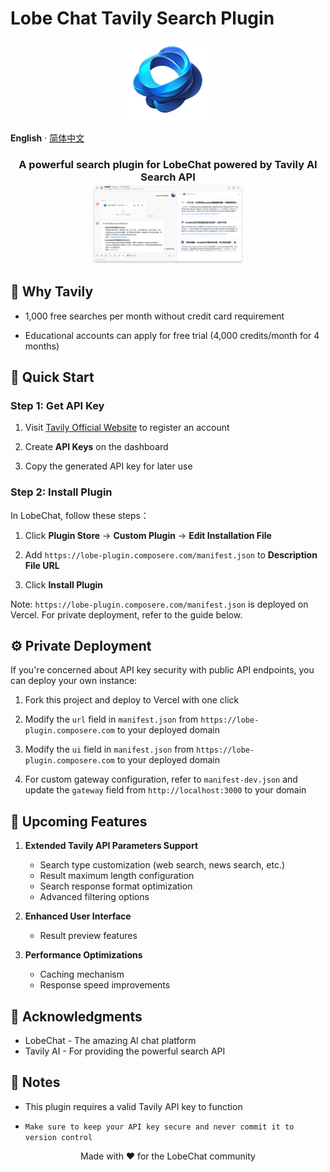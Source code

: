 # Lobe Chat Tavily Search Plugin

<p align="center">
  <img src="./public/logo.png" height="128" alt="Lobe Chat Tavily Search Plugin Logo">
</p>

**English** · [简体中文](./README.zh-CN.md) 

<h3 align="center">
  A powerful search plugin for LobeChat powered by Tavily AI Search API<br>
  <img src="./public/example.png" height="128" alt="Lobe Chat Tavily Search Plugin Use example">
</h3>


## 🌟 Why Tavily

- 1,000 free searches per month without credit card requirement

- Educational accounts can apply for free trial (4,000 credits/month for 4 months)

## 🚀 Quick Start

### Step 1: Get API Key

1. Visit [Tavily Official Website](https://tavily.com/) to register an account
  

2. Create **API Keys** on the dashboard


3. Copy the generated API key for later use


### Step 2: Install Plugin 

In LobeChat, follow these steps：

1. Click **Plugin Store** -> **Custom Plugin** -> **Edit Installation File**


3. Add `https://lobe-plugin.composere.com/manifest.json` to **Description File URL**


5. Click **Install Plugin**

Note: `https://lobe-plugin.composere.com/manifest.json` is deployed on Vercel. For private deployment, refer to the guide below.


## ⚙️ Private Deployment

If you're concerned about API key security with public API endpoints, you can deploy your own instance:


1. Fork this project and deploy to Vercel with one click

2. Modify the `url` field in `manifest.json` from `https://lobe-plugin.composere.com` to your deployed domain

3. Modify the `ui` field in `manifest.json` from `https://lobe-plugin.composere.com` to your deployed domain

4. For custom gateway configuration, refer to `manifest-dev.json` and update the `gateway` field from `http://localhost:3000` to your domain

## 🎨 Upcoming Features

1. **Extended Tavily API Parameters Support**
   - Search type customization (web search, news search, etc.)
   - Result maximum length configuration
   - Search response format optimization
   - Advanced filtering options

2. **Enhanced User Interface**
   - Result preview features

3. **Performance Optimizations**
   - Caching mechanism
   - Response speed improvements

## 🙏 Acknowledgments

- LobeChat - The amazing AI chat platform
- Tavily AI - For providing the powerful search API


## 📝 Notes

- This plugin requires a valid Tavily API key to function

- `Make sure to keep your API key secure and never commit it to version control`


<p align="center">Made with ❤️ for the LobeChat community</p>
